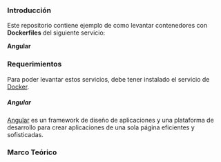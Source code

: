 ### Introducción

Este repositorio contiene ejemplo de como levantar contenedores con **Dockerfiles** del siguiente servicio:

**Angular**

### Requerimientos

Para poder levantar estos servicios, debe tener instalado el servicio de [Docker](https://docs.docker.com/get-docker/).

##### Angular

[Angular](https://angular.io/docs) es un framework de diseño de aplicaciones y una plataforma de desarrollo para crear aplicaciones de una sola página eficientes y sofisticadas.

### Marco Teórico